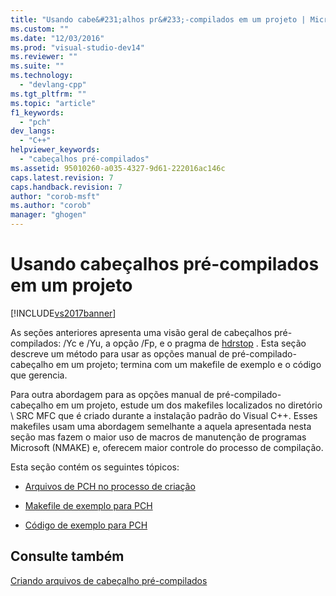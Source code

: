 ```yaml
---
title: "Usando cabe&#231;alhos pr&#233;-compilados em um projeto | Microsoft Docs"
ms.custom: ""
ms.date: "12/03/2016"
ms.prod: "visual-studio-dev14"
ms.reviewer: ""
ms.suite: ""
ms.technology: 
  - "devlang-cpp"
ms.tgt_pltfrm: ""
ms.topic: "article"
f1_keywords: 
  - "pch"
dev_langs: 
  - "C++"
helpviewer_keywords: 
  - "cabeçalhos pré-compilados"
ms.assetid: 95010260-a035-4327-9d61-222016ac146c
caps.latest.revision: 7
caps.handback.revision: 7
author: "corob-msft"
ms.author: "corob"
manager: "ghogen"
---
```

# Usando cabe&#231;alhos pr&#233;-compilados em um projeto
[!INCLUDE[vs2017banner](../../assembler/inline/includes/vs2017banner.md)]

As seções anteriores apresenta uma visão geral de cabeçalhos pré\-compilados: \/Yc e \/Yu, a opção \/Fp, e o pragma de [hdrstop](../../preprocessor/hdrstop.md) .  Esta seção descreve um método para usar as opções manual de pré\-compilado\- cabeçalho em um projeto; termina com um makefile de exemplo e o código que gerencia.  
  
 Para outra abordagem para as opções manual de pré\-compilado\- cabeçalho em um projeto, estude um dos makefiles localizados no diretório \\ SRC MFC que é criado durante a instalação padrão do Visual C\+\+.  Esses makefiles usam uma abordagem semelhante a aquela apresentada nesta seção mas fazem o maior uso de macros de manutenção de programas Microsoft \(NMAKE\) e, oferecem maior controle do processo de compilação.  
  
 Esta seção contém os seguintes tópicos:  
  
-   [Arquivos de PCH no processo de criação](../Topic/PCH%20Files%20in%20the%20Build%20Process.md)  
  
-   [Makefile de exemplo para PCH](../../build/reference/sample-makefile-for-pch.md)  
  
-   [Código de exemplo para PCH](../../build/reference/example-code-for-pch.md)  
  
## Consulte também  
 [Criando arquivos de cabeçalho pré\-compilados](../../build/reference/creating-precompiled-header-files.md)